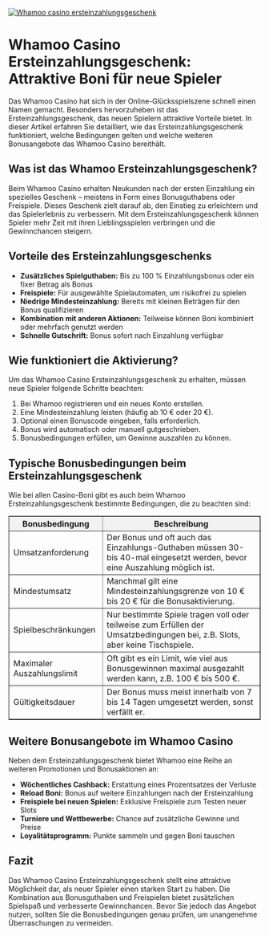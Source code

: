 [![Whamoo casino ersteinzahlungsgeschenk](https://123-caf.pages.dev/gitsignup.png)](https://vrmoo.ru/Bt82HjjY)

<h1>Whamoo Casino Ersteinzahlungsgeschenk: Attraktive Boni für neue Spieler</h1>  <p>Das Whamoo Casino hat sich in der Online-Glücksspielszene schnell einen Namen gemacht. Besonders hervorzuheben ist das Ersteinzahlungsgeschenk, das neuen Spielern attraktive Vorteile bietet. In dieser Artikel erfahren Sie detailliert, wie das Ersteinzahlungsgeschenk funktioniert, welche Bedingungen gelten und welche weiteren Bonusangebote das Whamoo Casino bereithält.</p>  <h2>Was ist das Whamoo Ersteinzahlungsgeschenk?</h2> <p>Beim Whamoo Casino erhalten Neukunden nach der ersten Einzahlung ein spezielles Geschenk – meistens in Form eines Bonusguthabens oder Freispiele. Dieses Geschenk zielt darauf ab, den Einstieg zu erleichtern und das Spielerlebnis zu verbessern. Mit dem Ersteinzahlungsgeschenk können Spieler mehr Zeit mit ihren Lieblingsspielen verbringen und die Gewinnchancen steigern.</p>  <h2>Vorteile des Ersteinzahlungsgeschenks</h2> <ul>   <li><strong>Zusätzliches Spielguthaben:</strong> Bis zu 100 % Einzahlungsbonus oder ein fixer Betrag als Bonus</li>   <li><strong>Freispiele:</strong> Für ausgewählte Spielautomaten, um risikofrei zu spielen</li>   <li><strong>Niedrige Mindesteinzahlung:</strong> Bereits mit kleinen Beträgen für den Bonus qualifizieren</li>   <li><strong>Kombination mit anderen Aktionen:</strong> Teilweise können Boni kombiniert oder mehrfach genutzt werden</li>   <li><strong>Schnelle Gutschrift:</strong> Bonus sofort nach Einzahlung verfügbar</li> </ul>  <h2>Wie funktioniert die Aktivierung?</h2> <p>Um das Whamoo Casino Ersteinzahlungsgeschenk zu erhalten, müssen neue Spieler folgende Schritte beachten:</p> <ol>   <li>Bei Whamoo registrieren und ein neues Konto erstellen.</li>   <li>Eine Mindesteinzahlung leisten (häufig ab 10 € oder 20 €).</li>   <li>Optional einen Bonuscode eingeben, falls erforderlich.</li>   <li>Bonus wird automatisch oder manuell gutgeschrieben.</li>   <li>Bonusbedingungen erfüllen, um Gewinne auszahlen zu können.</li> </ol>  <h2>Typische Bonusbedingungen beim Ersteinzahlungsgeschenk</h2> <p>Wie bei allen Casino-Boni gibt es auch beim Whamoo Ersteinzahlungsgeschenk bestimmte Bedingungen, die zu beachten sind:</p> <table border="1" cellpadding="5" cellspacing="0" style="border-collapse: collapse; width: 100%;">   <thead>     <tr style="background-color: #f2f2f2;">       <th>Bonusbedingung</th>       <th>Beschreibung</th>     </tr>   </thead>   <tbody>     <tr>       <td>Umsatzanforderung</td>       <td>Der Bonus und oft auch das Einzahlungs-Guthaben müssen 30- bis 40-mal eingesetzt werden, bevor eine Auszahlung möglich ist.</td>     </tr>     <tr>       <td>Mindestumsatz</td>       <td>Manchmal gilt eine Mindesteinzahlungsgrenze von 10 € bis 20 € für die Bonusaktivierung.</td>     </tr>     <tr>       <td>Spielbeschränkungen</td>       <td>Nur bestimmte Spiele tragen voll oder teilweise zum Erfüllen der Umsatzbedingungen bei, z.B. Slots, aber keine Tischspiele.</td>     </tr>     <tr>       <td>Maximaler Auszahlungslimit</td>       <td>Oft gibt es ein Limit, wie viel aus Bonusgewinnen maximal ausgezahlt werden kann, z.B. 100 € bis 500 €.</td>     </tr>     <tr>       <td>Gültigkeitsdauer</td>       <td>Der Bonus muss meist innerhalb von 7 bis 14 Tagen umgesetzt werden, sonst verfällt er.</td>     </tr>   </tbody> </table>  <h2>Weitere Bonusangebote im Whamoo Casino</h2> <p>Neben dem Ersteinzahlungsgeschenk bietet Whamoo eine Reihe an weiteren Promotionen und Bonusaktionen an:</p> <ul>   <li><strong>Wöchentliches Cashback:</strong> Erstattung eines Prozentsatzes der Verluste</li>   <li><strong>Reload Boni:</strong> Bonus auf weitere Einzahlungen nach der Ersteinzahlung</li>   <li><strong>Freispiele bei neuen Spielen:</strong> Exklusive Freispiele zum Testen neuer Slots</li>   <li><strong>Turniere und Wettbewerbe:</strong> Chance auf zusätzliche Gewinne und Preise</li>   <li><strong>Loyalitätsprogramm:</strong> Punkte sammeln und gegen Boni tauschen</li> </ul>  <h2>Fazit</h2> <p>Das Whamoo Casino Ersteinzahlungsgeschenk stellt eine attraktive Möglichkeit dar, als neuer Spieler einen starken Start zu haben. Die Kombination aus Bonusguthaben und Freispielen bietet zusätzlichen Spielspaß und verbesserte Gewinnchancen. Bevor Sie jedoch das Angebot nutzen, sollten Sie die Bonusbedingungen genau prüfen, um unangenehme Überraschungen zu vermeiden.</p>